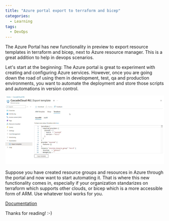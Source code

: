 ```yaml
---
title: "Azure portal export to terraform and bicep"
categories:
  - Learning
tags:
  - DevOps
---
```


The Azure Portal has new functionality in preview to export resource templates in terraform and bicep, next to Azure resource manager. This is a great addition to help in devops scenarios. 

Let's start at the beginning: The Azure portal is great to experiment with creating and configuring Azure services. However, once you are going down the road of using them in development, test, qa and production environments, you want to automate the deployment and store those scripts and automations in version control. 

![img](../assets/images/2024-10-25-portal-export-terraform.jpg)

Suppose you have created resource groups and resources in Azure through the portal and now want to start automating it. That is where this new functionality comes in, especially if your organization standarizes on terraform which supports other clouds, or bicep which is a more accessible form of ARM. Use whatever tool works for you. 

[Documentation](https://learn.microsoft.com/azure/developer/terraform/azure-terraform-resource-provider/resource-provider-overview?wt.mc_id=pdebruin_content_blog_cnl_csasci)

Thanks for reading! :-)
